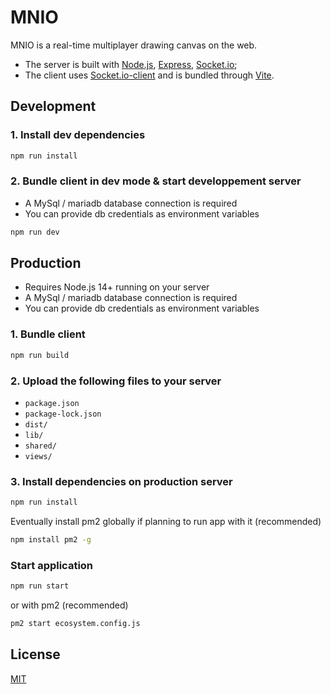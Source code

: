 # MNIO
MNIO is a real-time multiplayer drawing canvas on the web.
- The server is built with [Node.js](https://nodejs.org/en/), [Express](https://expressjs.com/), [Socket.io](https://socket.io/);
- The client uses [Socket.io-client](https://socket.io/) and is bundled through [Vite](https://vitejs.dev/).
## Development
### 1. Install dev dependencies
```bash
npm run install
```
### 2. Bundle client in dev mode & start developpement server
- A MySql / mariadb database connection is required
- You can provide db credentials as environment variables
```bash
npm run dev
```
## Production
- Requires Node.js 14+ running on your server
- A MySql / mariadb database connection is required
- You can provide db credentials as environment variables
### 1. Bundle client
```bash
npm run build
```
### 2. Upload the following files to your server
- `package.json`
- `package-lock.json`
- `dist/`
- `lib/`
- `shared/`
- `views/`

### 3. Install dependencies on production server
```bash
npm run install
```
Eventually install pm2 globally if planning to run app with it (recommended)
```bash
npm install pm2 -g
```
### Start application
```bash
npm run start
```
or with pm2 (recommended)
```bash
pm2 start ecosystem.config.js
```

## License
[MIT](https://choosealicense.com/licenses/mit/)